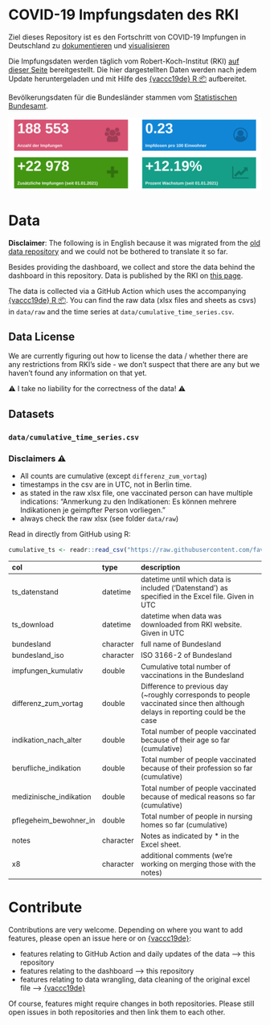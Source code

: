 
<!-- README.md is generated from README.Rmd. Please edit that file -->

# COVID-19 Impfungsdaten des RKI

Ziel dieses Repository ist es den Fortschritt von COVID-19 Impfungen in
Deutschland zu
[dokumentieren](https://github.com/friep/vaccc19de_rki_data) und
[visualisieren](https://favstats.github.io/vaccc19de_dashboard/)

Die Impfungsdaten werden täglich vom Robert-Koch-Institut (RKI) [auf
dieser
Seite](https://www.rki.de/DE/Content/InfAZ/N/Neuartiges_Coronavirus/Daten/Impfquoten-Tab.html)
bereitgestellt. Die hier dargestellten Daten werden nach jedem Update
heruntergeladen und mit Hilfe des [{vaccc19de} R
:package:](https://github.com/friep/vaccc19de) aufbereitet.

Bevölkerungsdaten für die Bundesländer stammen vom [Statistischen
Bundesamt](https://www.destatis.de/DE/Themen/Gesellschaft-Umwelt/Bevoelkerung/Bevoelkerungsstand/Tabellen/bevoelkerung-nichtdeutsch-laender.html).

![](img/infobox1_de.png) ![](img/infobox2_de.png)

# Data

**Disclaimer**: The following is in English because it was migrated from
the [old data repository](https://github.com/friep/vaccc19de_rki_data)
and we could not be bothered to translate it so far.

Besides providing the dashboard, we collect and store the data behind
the dashboard in this repository. Data is published by the RKI on [this
page](https://www.rki.de/DE/Content/InfAZ/N/Neuartiges_Coronavirus/Daten/Impfquotenmonitoring.html).

The data is collected via a GitHub Action which uses the accompanying
[{vaccc19de} R :package:](https://github.com/friep/vaccc19de). You can
find the raw data (xlsx files and sheets as csvs) in `data/raw` and the
time series at `data/cumulative_time_series.csv`.

## Data License

We are currently figuring out how to license the data / whether there
are any restrictions from RKI’s side - we don’t suspect that there are
any but we haven’t found any information on that yet.

:warning: I take no liability for the correctness of the data! :warning:

## Datasets

### `data/cumulative_time_series.csv`

### Disclaimers :warning:

-   All counts are cumulative (except `differenz_zum_vortag`)
-   timestamps in the csv are in UTC, not in Berlin time.
-   as stated in the raw xlsx file, one vaccinated person can have
    multiple indications: “Anmerkung zu den Indikationen: Es können
    mehrere Indikationen je geimpfter Person vorliegen.”
-   always check the raw xlsx (see folder `data/raw`)

Read in directly from GitHub using R:

``` r
cumulative_ts <- readr::read_csv("https://raw.githubusercontent.com/favstats/vaccc19de_dashboard/main/data/cumulative_time_series.csv")
```

| col                      | type      | description                                                                                                                      |
|:-------------------------|:----------|:---------------------------------------------------------------------------------------------------------------------------------|
| ts\_datenstand           | datetime  | datetime until which data is included (‘Datenstand’) as specified in the Excel file. Given in UTC                                |
| ts\_download             | datetime  | datetime when data was downloaded from RKI website. Given in UTC                                                                 |
| bundesland               | character | full name of Bundesland                                                                                                          |
| bundesland\_iso          | character | ISO 3166-2 of Bundesland                                                                                                         |
| impfungen\_kumulativ     | double    | Cumulative total number of vaccinations in the Bundesland                                                                        |
| differenz\_zum\_vortag   | double    | Difference to previous day (\~roughly corresponds to people vaccinated since then although delays in reporting could be the case |
| indikation\_nach\_alter  | double    | Total number of people vaccinated because of their age so far (cumulative)                                                       |
| berufliche\_indikation   | double    | Total number of people vaccinated because of their profession so far (cumulative)                                                |
| medizinische\_indikation | double    | Total number of people vaccinated because of medical reasons so far (cumulative)                                                 |
| pflegeheim\_bewohner\_in | double    | Total number of people in nursing homes so far (cumulative)                                                                      |
| notes                    | character | Notes as indicated by \* in the Excel sheet.                                                                                     |
| x8                       | character | additional comments (we’re working on merging those with the notes)                                                              |

# Contribute

Contributions are very welcome. Depending on where you want to add
features, please open an issue here or on
[{vaccc19de}](https://github.com/friep/vaccc19de):

-   features relating to GitHub Action and daily updates of the data
    –&gt; this repository
-   features relating to the dashboard –&gt; this repository
-   features relating to data wrangling, data cleaning of the original
    excel file –&gt; [{vaccc19de}](https://github.com/friep/vaccc19de)

Of course, features might require changes in both repositories. Please
still open issues in both repositories and then link them to each other.
